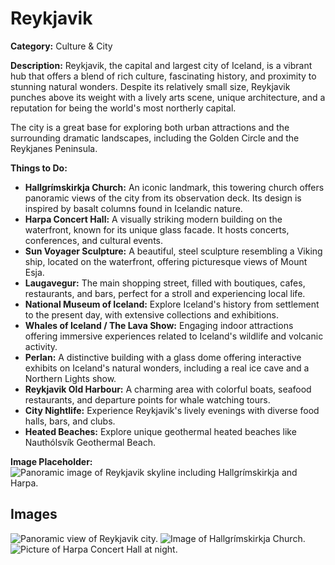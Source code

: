# Reykjavik

**Category:** Culture & City

**Description:**
Reykjavik, the capital and largest city of Iceland, is a vibrant hub that offers a blend of rich culture, fascinating history, and proximity to stunning natural wonders. Despite its relatively small size, Reykjavik punches above its weight with a lively arts scene, unique architecture, and a reputation for being the world's most northerly capital.

The city is a great base for exploring both urban attractions and the surrounding dramatic landscapes, including the Golden Circle and the Reykjanes Peninsula.

**Things to Do:**
*   **Hallgrímskirkja Church:** An iconic landmark, this towering church offers panoramic views of the city from its observation deck. Its design is inspired by basalt columns found in Icelandic nature.
*   **Harpa Concert Hall:** A visually striking modern building on the waterfront, known for its unique glass facade. It hosts concerts, conferences, and cultural events.
*   **Sun Voyager Sculpture:** A beautiful, steel sculpture resembling a Viking ship, located on the waterfront, offering picturesque views of Mount Esja.
*   **Laugavegur:** The main shopping street, filled with boutiques, cafes, restaurants, and bars, perfect for a stroll and experiencing local life.
*   **National Museum of Iceland:** Explore Iceland's history from settlement to the present day, with extensive collections and exhibitions.
*   **Whales of Iceland / The Lava Show:** Engaging indoor attractions offering immersive experiences related to Iceland's wildlife and volcanic activity.
*   **Perlan:** A distinctive building with a glass dome offering interactive exhibits on Iceland's natural wonders, including a real ice cave and a Northern Lights show.
*   **Reykjavik Old Harbour:** A charming area with colorful boats, seafood restaurants, and departure points for whale watching tours.
*   **City Nightlife:** Experience Reykjavik's lively evenings with diverse food halls, bars, and clubs.
*   **Heated Beaches:** Explore unique geothermal heated beaches like Nauthólsvík Geothermal Beach.

**Image Placeholder:**
![Panoramic image of Reykjavik skyline including Hallgrímskirkja and Harpa.](placeholder_reykjavik.jpg)

## Images

![Panoramic view of Reykjavik city.](https://via.placeholder.com/600x400?text=Reykjavik+City+1)
![Image of Hallgrímskirkja Church.](https://via.placeholder.com/600x400?text=Hallgrímskirkja+2)
![Picture of Harpa Concert Hall at night.](https://via.placeholder.com/600x400?text=Harpa+Night+3) 